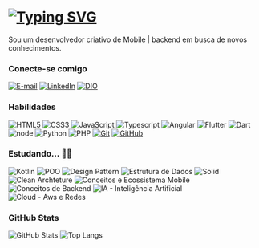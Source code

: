 # [![Typing SVG](https://readme-typing-svg.demolab.com?font=Fira+Code&weight=600&size=21&duration=1500&pause=50&color=000000&background=FFFFFF64&vCenter=true&multiline=true&repeat=false&width=435&height=70&lines=Luanfern+Developer+🐒;Mobile+%7C+Backend+%7C+and+Tech++%F0%9F%93%B1)](https://git.io/typing-svg)
Sou um desenvolvedor criativo de Mobile | backend em busca de novos conhecimentos.

### Conecte-se comigo
[![E-mail](https://img.shields.io/badge/-Email-000?style=for-the-badge&logo=microsoft-outlook&logoColor=E94D5F)](mailto:luanfern2004@gmail.com)
[![LinkedIn](https://img.shields.io/badge/-LinkedIn-000?style=for-the-badge&logo=linkedin&logoColor=30A3DC)](https://www.linkedin.com/in/luan-afernandes/)
[![DIO](https://img.shields.io/badge/-Meu%20Perfil%20na%20DIO-000?style=for-the-badge)](https://web.dio.me/users/luanfern2004)

### Habilidades 
![HTML5](https://img.shields.io/badge/HTML-000?style=for-the-badge&logo=html5&logoColor=30A3DC)
![CSS3](https://img.shields.io/badge/CSS3%20e%20SCSS-000?style=for-the-badge&logo=css3&logoColor=E94D5F)
![JavaScript](https://img.shields.io/badge/JavaScript-000?style=for-the-badge&logo=javascript&logoColor=30A3DC)
![Typescript](https://img.shields.io/badge/Typescript-000?style=for-the-badge&logo=typescript&logoColor=30A3DC)
![Angular](https://img.shields.io/badge/angular-000?style=for-the-badge&logo=angular&logoColor=E94D5F)
![Flutter](https://img.shields.io/badge/flutter-000?style=for-the-badge&logo=flutter&logoColor=30A3DC)
![Dart](https://img.shields.io/badge/dart-000?style=for-the-badge&logo=dart&logoColor=E94D5F)
![node](https://img.shields.io/badge/node.JS-000?style=for-the-badge&logo=nodedotjs&logoColor=30A3DC)
![Python](https://img.shields.io/badge/Python-000?style=for-the-badge&logo=python&logoColor=E94D5F)
![PHP](https://img.shields.io/badge/PHP-000?style=for-the-badge&logo=PHP&logoColor=30A3DC)
[![Git](https://img.shields.io/badge/Git-000?style=for-the-badge&logo=git&logoColor=E94D5F)](https://git-scm.com/doc) 
[![GitHub](https://img.shields.io/badge/GitHub-000?style=for-the-badge&logo=github&logoColor=30A3DC)](https://docs.github.com/)

### Estudando... 👨‍💻
![Kotlin](https://img.shields.io/badge/Kotlin-000?style=for-the-badge&logo=kotlin&logoColor=FF5733)
![POO](https://img.shields.io/badge/Teórico%20-%20Programacão%20orientada%20a%20Objeto-000?style=for-the-badge)
![Design Pattern](https://img.shields.io/badge/Teórico%20-%20Design%20Pattern-000?style=for-the-badge)
![Estrutura de Dados](https://img.shields.io/badge/Teórico%20-%20Estrutura%20de%20dados-000?style=for-the-badge)
![Solid](https://img.shields.io/badge/Teórico%20-%20Solid-000?style=for-the-badge)
![Clean Archteture](https://img.shields.io/badge/Teórico%20-%20Clean%20Archteture-000?style=for-the-badge)
![Conceitos e Ecossistema Mobile](https://img.shields.io/badge/Teórico%20-%20Conceitos%20e%20ecossistema%20Mobile-000?style=for-the-badge)
![Conceitos de Backend](https://img.shields.io/badge/Teórico%20-%20Conceitos%20de%20Backend-000?style=for-the-badge)
![IA - Inteligência Artificial](https://img.shields.io/badge/IA%20-Inteligência%20Artificial-000?style=for-the-badge)
![Cloud - Aws e Redes](https://img.shields.io/badge/Cloud%20-%20Aws%20e%20Redes-000?style=for-the-badge)

### GitHub Stats
![GitHub Stats](https://github-readme-stats.vercel.app/api?username=Luanfern&theme=transparent&bg_color=000&border_color=30A3DC&show_icons=true&icon_color=30A3DC&title_color=E94D5F&text_color=FFF&hide=stars)
![Top Langs](https://github-readme-stats-git-masterrstaa-rickstaa.vercel.app/api/top-langs/?username=Luanfern&layout=compact&bg_color=000&border_color=30A3DC&title_color=E94D5F&text_color=FFF)

